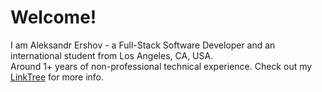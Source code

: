 <h1>Welcome!</h1>
<p>
  I am Aleksandr Ershov - a Full-Stack Software Developer and an international student from Los Angeles, CA, USA.<br>
  Around 1+ years of non-professional technical experience. Check out my <a href="https://linktr.ee/aleksershov" target="_blank">LinkTree</a> for more info.
</p>
